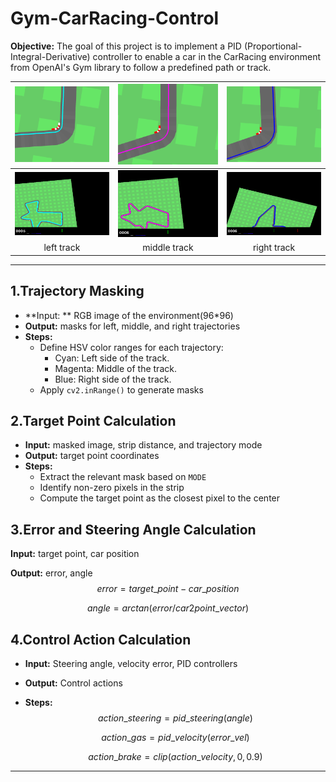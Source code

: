 # Gym-CarRacing-Control
**Objective:**
The goal of this project is to implement a PID (Proportional-Integral-Derivative) controller to enable a car in the CarRacing environment from OpenAI's Gym library to follow a predefined path or track. 

| ![left_image](videos/left_image.png) | ![middle_image](videos/middle_image.png) | ![right_image](videos/right_image.png) |
| :----------------------------------: | :--------------------------------------: | :------------------------------------: |
|       ![left](videos/left.gif)       |       ![middle](videos/middle.gif)       |       ![right](videos/right.gif)       |
|              left track              |               middle track               |              right track               |

------

## 1.Trajectory Masking

- **Input: ** RGB image of the environment(96*96)
- **Output:** masks for left, middle, and right trajectories
- **Steps:**
  - Define HSV color ranges for each trajectory:
    - Cyan: Left side of the track.
    - Magenta: Middle of the track.
    - Blue: Right side of the track.
  - Apply `cv2.inRange()` to generate masks

## 2.Target Point Calculation

- **Input:** masked image, strip distance, and trajectory mode
- **Output:** target point coordinates
- **Steps:**
  - Extract the relevant mask based on `MODE`
  - Identify non-zero pixels in the strip
  - Compute the target point as the closest pixel to the center

## 3.Error and Steering Angle Calculation

**Input:** target point, car position

**Output:** error, angle 
$$
error=target\_point-car\_position
$$

$$
angle=arctan(error/car2point\_vector)
$$

## 4.Control Action Calculation

- **Input:** Steering angle, velocity error, PID controllers

- **Output:** Control actions

- **Steps:** 
  $$
  action\_steering=pid\_steering(angle)
  $$

  $$
  action\_gas=pid\_velocity(error\_vel)
  $$

  $$
  action\_brake=clip(action\_velocity,0,0.9)
  $$

------

